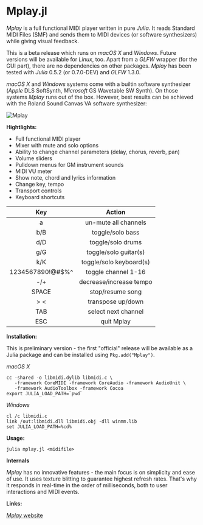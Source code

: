 Mplay.jl
========

*Mplay* is a full functional MIDI player written in pure *Julia*.
It reads Standard MIDI Files (SMF) and sends them to MIDI devices
(or software synthesizers) while giving visual feedback.

This is a beta release which runs on *macOS X* and *Windows*.
Future versions will be available for *Linux*, too. Apart from a
*GLFW* wrapper (for the GUI part), there are no dependencies on
other packages. *Mplay* has been tested with *Julia* 0.5.2 (or
0.7.0-DEV) and *GLFW* 1.3.0.

*macOS X* and *Windows* systems come with a builtin software
synthesizer (*Apple* DLS SoftSynth, *Microsoft* GS Wavetable SW
Synth). On those systems *Mplay* runs out of the box. However,
best results can be achieved with the Roland Sound Canvas VA
software synthesizer:

![Mplay](http://josefheinen.de/pub/Mplay+SC.jpg)

**Hightlights:**

* Full functional MIDI player
* Mixer with mute and solo options
* Ability to change channel parameters (delay, chorus, reverb, pan)
* Volume sliders
* Pulldown menus for GM instrument sounds
* MIDI VU meter
* Show note, chord and lyrics information
* Change key, tempo
* Transport controls
* Keyboard shortcuts

| Key                | Action                  |
|:------------------:|:-----------------------:|
| a                  | un-mute all channels    |
| b/B                | toggle/solo bass        |
| d/D                | toggle/solo drums       |
| g/G                | toggle/solo guitar(s)   |
| k/K                | toggle/solo keyboard(s) |
| 1234567890!@#$%^   | toggle channel 1-16     |
| -/+                | decrease/increase tempo |
| SPACE              | stop/resume song        |
| > <                | transpose up/down       |
| TAB                | select next channel     |
| ESC                | quit Mplay              |

**Installation:**

This is preliminary version - the first "official" release will be available
as a Julia package and can be installed using `Pkg.add("Mplay")`.

*macOS X*

```
cc -shared -o libmidi.dylib libmidi.c \
   -framework CoreMIDI -framework CoreAudio -framework AudioUnit \
   -framework AudioToolbox -framework Cocoa
export JULIA_LOAD_PATH=`pwd`
```
*Windows*

```
cl /c libmidi.c
link /out:libmidi.dll libmidi.obj -dll winmm.lib
set JULIA_LOAD_PATH=%cd%
```

**Usage:**

```
julia mplay.jl <midifile>
```

**Internals**

*Mplay* has no innovative features - the main focus is on
simplicity and ease of use. It uses texture blitting to guarantee
highest refresh rates. That's why it responds in real-time in the
order of milliseconds, both to user interactions and MIDI events.

**Links:**

[*Mplay* website](http://josefheinen.de/mplay.html "Mplay website")
